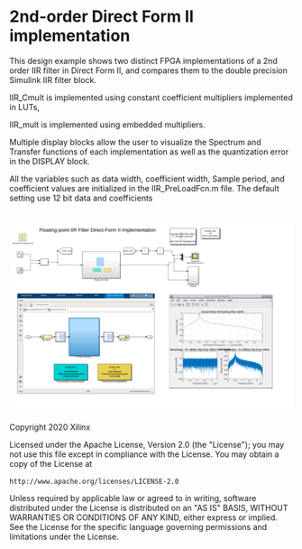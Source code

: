 # 2nd-order Direct Form II implementation

This design example shows two distinct FPGA implementations of a 2nd order IIR filter in Direct Form II, and compares them to the double precision Simulink IIR filter block.

IIR_Cmult is implemented using constant coefficient multipliers implemented in LUTs,

IIR_mult is implemented using embedded multipliers.

Multiple display blocks allow the user to visualize the Spectrum and Transfer functions of each implementation as well as the quantization error in the DISPLAY block.

All the variables such as data width, coefficient width, Sample period, and coefficient values are initialized in the IIR_PreLoadFcn.m file. The default setting use 12 bit data and coefficients

![](images/screen_shot.PNG)
------------
Copyright 2020 Xilinx

Licensed under the Apache License, Version 2.0 (the "License");
you may not use this file except in compliance with the License.
You may obtain a copy of the License at

    http://www.apache.org/licenses/LICENSE-2.0

Unless required by applicable law or agreed to in writing, software
distributed under the License is distributed on an "AS IS" BASIS,
WITHOUT WARRANTIES OR CONDITIONS OF ANY KIND, either express or implied.
See the License for the specific language governing permissions and
limitations under the License.
